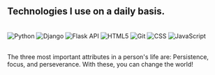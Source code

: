 ## Technologies I use on a daily basis.

<div style="display: inline_block"><br/>
    <img align="center" alt="Python" src="https://img.shields.io/badge/Python-3776AB?style=for-the-badge&logo=python&logoColor=white" >
    <img align="center" alt="Django" src="https://img.shields.io/badge/Django-092E20?style=for-the-badge&logo=django&logoColor=white" >
    <img align="center" alt="Flask API" src="https://img.shields.io/badge/Flask-000000?style=for-the-badge&logo=flask&logoColor=white" >
    <img align="center" alt="HTML5" src="https://img.shields.io/badge/HTML5-E34F26?style=for-the-badge&logo=html5&logoColor=white" >
    <img align="center" alt="Git" src="https://img.shields.io/badge/GIT-E44C30?style=for-the-badge&logo=git&logoColor=white" >
    <img align="center" alt="CSS" src="https://img.shields.io/badge/CSS3-1572B6?style=for-the-badge&logo=css3&logoColor=white" >
    <img align="center" alt="JavaScript" src="https://img.shields.io/badge/JavaScript-F7DF1E?style=for-the-badge&logo=javascript&logoColor=black" >
</div><br/>

The three most important attributes in a person's life are: Persistence, focus, and perseverance. With these, you can change the world!
